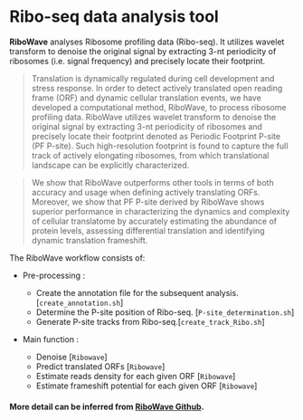 # Ribo-seq data analysis tool 

**RiboWave** analyses Ribosome profiling data (Ribo-seq). It utilizes wavelet transform to denoise the original signal by extracting 3-nt periodicity of ribosomes (i.e. signal frequency) and precisely locate their footprint. 

>Translation is dynamically regulated during cell development and stress response. In order to detect actively translated open reading frame (ORF) and dynamic cellular translation events, we have developed a computational method, RiboWave, to process ribosome profiling data. RiboWave utilizes wavelet transform to denoise the original signal by extracting 3-nt periodicity of ribosomes and precisely locate their footprint denoted as Periodic Footprint P-site (PF P-site). Such high-resolution footprint is found to capture the full track of actively elongating ribosomes, from which translational landscape can be explicitly characterized. 

>We show that RiboWave outperforms other tools in terms of both accuracy and usage when defining actively translating ORFs. Moreover, we show that PF P-site derived by RiboWave shows superior performance in characterizing the dynamics and complexity of cellular translatome by accurately estimating the abundance of protein levels, assessing differential translation and identifying dynamic translation frameshift. 



The RiboWave workflow consists of:


- Pre-processing :
  - Create the annotation file for the subsequent analysis. [`create_annotation.sh`]
  - Determine the P-site position of Ribo-seq. [`P-site_determination.sh`]
  - Generate P-site tracks from Ribo-seq.[`create_track_Ribo.sh`]

- Main function :
  - Denoise [`Ribowave`]
  - Predict translated ORFs [`Ribowave`]
  - Estimate reads density for each given ORF [`Ribowave`]
  - Estimate frameshift potential for each given ORF [`Ribowave`]

#### More detail can be inferred from [RiboWave Github](https://github.com/lulab/Ribowave).
